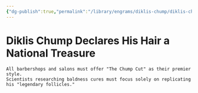 ```yaml
---
{"dg-publish":true,"permalink":"/library/engrams/diklis-chump/diklis-chump-declares-his-hair-a-national-treasure/","tags":["DC/Dick"]}
---
```


# Diklis Chump Declares His Hair a National Treasure
	All barbershops and salons must offer "The Chump Cut" as their premier style.  
	Scientists researching baldness cures must focus solely on replicating his "legendary follicles."

